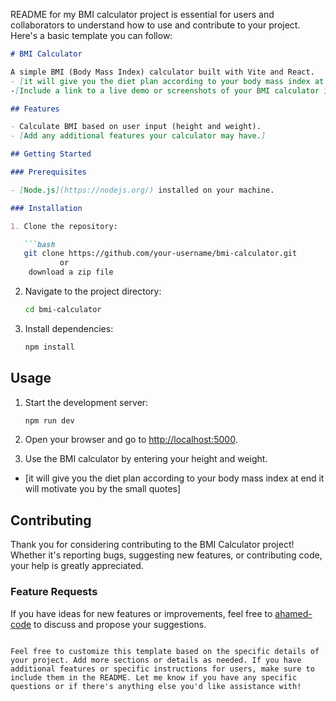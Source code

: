   README for my BMI calculator project is essential for users and collaborators to understand how to use and contribute to your project. Here's a basic template you can follow:

```markdown
# BMI Calculator

A simple BMI (Body Mass Index) calculator built with Vite and React.
- [it will give you the diet plan according to your body mass index at end it will motivate you by the small quotes]
-[Include a link to a live demo or screenshots of your BMI calculator in action.]

## Features

- Calculate BMI based on user input (height and weight).
- [Add any additional features your calculator may have.]

## Getting Started

### Prerequisites

- [Node.js](https://nodejs.org/) installed on your machine.

### Installation

1. Clone the repository:

   ```bash
   git clone https://github.com/your-username/bmi-calculator.git
           or 
    download a zip file 
   ```

2. Navigate to the project directory:

   ```bash
   cd bmi-calculator
   ```

3. Install dependencies:

   ```bash
   npm install
   ```

## Usage

1. Start the development server:

   ```bash
   npm run dev
   ```

2. Open your browser and go to [http://localhost:5000](http://localhost:3000).

3. Use the BMI calculator by entering your height and weight.
- [it will give you the diet plan according to your body mass index at end it will motivate you by the small quotes]

 

 

## Contributing

Thank you for considering contributing to the BMI Calculator project! Whether it's reporting bugs, suggesting new features, or contributing code, your help is greatly appreciated.

 
### Feature Requests

If you have ideas for new features or improvements, feel free to [ahamed-code](https://github.com/ahamed-code/bmi-calculator/issues) to discuss and propose your suggestions.

 

 

 
```

Feel free to customize this template based on the specific details of your project. Add more sections or details as needed. If you have additional features or specific instructions for users, make sure to include them in the README. Let me know if you have any specific questions or if there's anything else you'd like assistance with!
